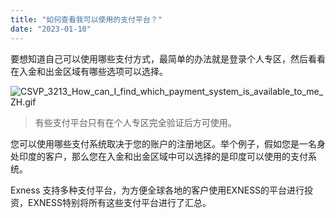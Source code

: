 ```yaml
---
title: "如何查看我可以使用的支付平台？"
date: "2023-01-10"
---
```


要想知道自己可以使用哪些支付方式，最简单的办法就是登录个人专区，然后看看在入金和出金区域有哪些选项可以选择。

![CSVP_3213_How_can_I_find_which_payment_system_is_available_to_me_ZH.gif](https://get.exness.help/hc/article_attachments/7051984794130/CSVP_3213_How_can_I_find_which_payment_system_is_available_to_me_ZH.gif)

> 有些支付平台只有在个人专区完全验证后方可使用。

您可以使用哪些支付系统取决于您的账户的注册地区。举个例子，假如您是一名身处印度的客户，那么您在入金和出金区域中可以选择的是印度可以使用的支付系统。

Exness 支持多种支付平台，为方便全球各地的客户使用EXNESS的平台进行投资，EXNESS特别将所有这些支付平台进行了汇总。
